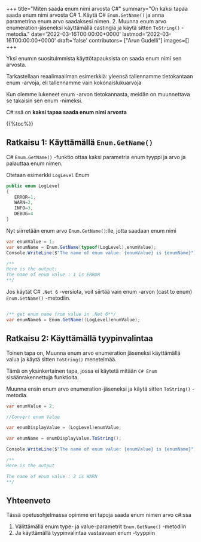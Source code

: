 
+++
title="Miten saada enum nimi arvosta C#"
summary="On kaksi tapaa saada enum nimi arvosta C# 1. Käytä C# `Enum.GetName()` ja anna parametrina enum arvo saadaksesi nimen. 2. Muunna enum arvo enumeration-jäseneksi käyttämällä castingia ja käytä sitten `ToString()` -metodia."
date='2022-03-16T00:00:00+0000'
lastmod='2022-03-16T00:00:00+0000'
draft='false'
contributors= ["Arun Gudelli"]
images=[]
+++


Yksi enum:n suosituimmista käyttötapauksista on saada enum nimi sen arvosta.

Tarkastellaan reaalimaailman esimerkkiä: yleensä tallennamme tietokantaan enum -arvoja, eli tallennamme vain kokonaislukuarvoja 

Kun olemme lukeneet enum -arvon tietokannasta, meidän on muunnettava se takaisin sen enum -nimeksi.

C#:ssä on **kaksi tapaa saada enum nimi arvosta** 

{{%toc%}}

## Ratkaisu 1: Käyttämällä `Enum.GetName()`

C# `Enum.GetName()` -funktio ottaa kaksi parametria enum tyyppi ja arvo ja palauttaa enum nimen.

Otetaan esimerkki `LogLevel` Enum

```csharp
public enum LogLevel
{
   ERROR=1, 
   WARN=2, 
   INFO=3, 
   DEBUG=4
}
```

Nyt siirretään enum arvo `Enum.GetName()`:lle, jotta saadaan enum nimi 

```csharp
var enumValue = 1;
var enumName = Enum.GetName(typeof(LogLevel),enumValue);
Console.WriteLine($"The name of enum value: {enumValue} is {enumName}");

/**
Here is the output:
The name of enum value : 1 is ERROR
**/
```

Jos käytät C# `.Net 6` -versiota, voit siirtää vain enum -arvon (cast to enum) `Enum.GetName()` -metodiin.

```csharp

/** get enum name from value in .Net 6**/
var enumName6 = Enum.GetName((LogLevel)enumValue);
```

## Ratkaisu 2: Käyttämällä tyypinvalintaa

Toinen tapa on, Muunna enum arvo enumeration jäseneksi käyttämällä valua ja käytä sitten `ToString()` menetelmää.

Tämä on yksinkertainen tapa, jossa ei käytetä mitään `C# Enum` sisäänrakennettuja funktioita.

Muunna ensin enum arvo enumeration-jäseneksi ja käytä sitten `ToString()` -metodia.

```csharp
var enumValue = 2;

//Convert enum Value

var enumDisplayValue = (LogLevel)enumValue;

var enumName = enumDisplayValue.ToString();

Console.WriteLine($"The name of enum value: {enumValue} is {enumName}");

/**
Here is the output

The name of enum value : 2 is WARN
**/
```

## Yhteenveto

Tässä opetusohjelmassa opimme eri tapoja saada enum nimen arvo c#:ssa 

1. Välittämällä enum type- ja value-parametrit `Enum.GetName()` -metodiin
2. Ja käyttämällä tyypinvalintaa vastaavaan enum -tyyppiin 
